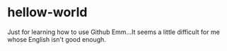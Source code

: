 # hellow-world
Just for learning how to use Github
Emm...It seems a little difficult for me whose English isn't good enough.
